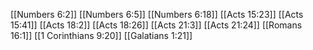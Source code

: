 [[Numbers 6:2]]
[[Numbers 6:5]]
[[Numbers 6:18]]
[[Acts 15:23]]
[[Acts 15:41]]
[[Acts 18:2]]
[[Acts 18:26]]
[[Acts 21:3]]
[[Acts 21:24]]
[[Romans 16:1]]
[[1 Corinthians 9:20]]
[[Galatians 1:21]]
